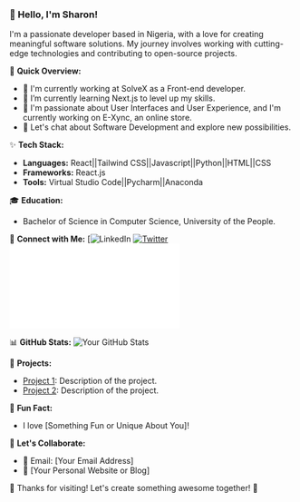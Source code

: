 ### 👋 Hello, I'm Sharon!

I'm a passionate developer based in Nigeria, with a love for creating meaningful software solutions. My journey involves working with cutting-edge technologies and contributing to open-source projects.

🚀 **Quick Overview:**
- 💼 I'm currently working at SolveX as a Front-end developer.
- 🌱 I’m currently learning Next.js to level up my skills.
- 🔭 I'm passionate about User Interfaces and User Experience, and I'm currently working on E-Xync, an online store.
- 💬 Let's chat about Software Development and explore new possibilities.

✨ **Tech Stack:**
- **Languages:** React||Tailwind CSS||Javascript||Python||HTML||CSS
- **Frameworks:** React.js
- **Tools:** Virtual Studio Code||Pycharm||Anaconda

🎓 **Education:**
- Bachelor of Science in Computer Science, University of the People.

🤝 **Connect with Me:**
[![LinkedIn](https://www.linkedin.com/in/sharon-olaitan-3b357223a/)
[![Twitter](https://img.shields.io/badge/-YourHandle-%231DA1F2?style=flat-square&logo=Twitter&logoColor=white&link=https://twitter.com/yourhandle)](https://twitter.com/soul_sharon)
[![Portfolio]([https://img.shields.io/badge/-Portfolio-%23000000?style=flat-square&link=https://yourportfolio.com)]((https://sharon-portfolio.vercel.app/]))

📊 **GitHub Stats:**
![Your GitHub Stats](https://github-readme-stats.vercel.app/api?username=SharonS&show_icons=true&count_private=true&hide=contribs)

🚀 **Projects:**
- [Project 1](https://github.com/yourusername/project1): Description of the project.
- [Project 2](https://github.com/yourusername/project2): Description of the project.

🎨 **Fun Fact:**
- I love [Something Fun or Unique About You]!

💌 **Let's Collaborate:**
- 📧 Email: [Your Email Address]
- 💬 [Your Personal Website or Blog]

🎉 Thanks for visiting! Let's create something awesome together! 🚀


<!--
**SharonSoul/SharonSoul** is a ✨ _special_ ✨ repository because its `README.md` (this file) appears on your GitHub profile.

Here are some ideas to get you started:

- 🔭 I’m currently working on ...
- 🌱 I’m currently learning ...
- 👯 I’m looking to collaborate on ...
- 🤔 I’m looking for help with ...
- 💬 Ask me about ...
- 📫 How to reach me: ...
- 😄 Pronouns: ...
- ⚡ Fun fact: ...
-->
